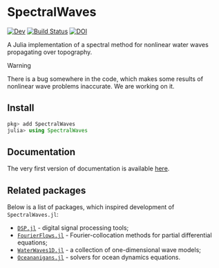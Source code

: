 # SpectralWaves

[![Dev](https://img.shields.io/badge/docs-dev-blue.svg)](https://mcpaprota.github.io/SpectralWaves.jl/dev/)
[![Build Status](https://github.com/mcpaprota/SpectralWaves.jl/actions/workflows/CI.yml/badge.svg?branch=main)](https://github.com/mcpaprota/SpectralWaves.jl/actions/workflows/CI.yml?query=branch%3Amain)
[![DOI](https://zenodo.org/badge/909337001.svg)](https://doi.org/10.5281/zenodo.14998246)

A Julia implementation of a spectral method for nonlinear water waves propagating over topography.

> [!WARNING]  
> There is a bug somewhere in the code, which makes some results of nonlinear wave problems inaccurate. We are working on it.

## Install

```julia
pkg> add SpectralWaves
julia> using SpectralWaves
```

## Documentation

The very first version of documentation is available [here](https://mcpaprota.github.io/SpectralWaves.jl/dev/).

## Related packages

Below is a list of packages, which inspired development of `SpectralWaves.jl`:

- [`DSP.jl`](https://github.com/JuliaDSP/DSP.jl) - digital signal processing tools;
- [`FourierFlows.jl`](https://github.com/FourierFlows/FourierFlows.jl) - Fourier-collocation methods for partial differential equations;
- [`WaterWaves1D.jl`](https://github.com/WaterWavesModels/WaterWaves1D.jl) - a collection of one-dimensional wave models;
- [`Oceananigans.jl`](https://github.com/CliMA/Oceananigans.jl) - solvers for ocean dynamics equations.
